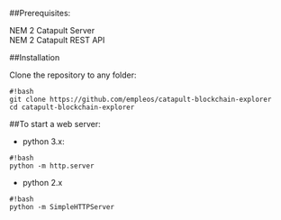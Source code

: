 ##Prerequisites:

NEM 2 Catapult Server  
NEM 2 Catapult REST API  

##Installation

Clone the repository to any folder:
```
#!bash
git clone https://github.com/empleos/catapult-blockchain-explorer
cd catapult-blockchain-explorer
```

##To start a web server:

* python 3.x:
```
#!bash
python -m http.server
```

* python 2.x
```
#!bash
python -m SimpleHTTPServer
```
